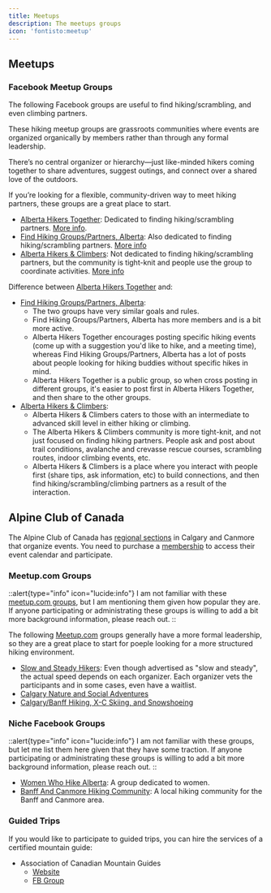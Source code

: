 ```yaml
---
title: Meetups
description: The meetups groups
icon: 'fontisto:meetup'
---
```


## Meetups

### Facebook Meetup Groups

The following Facebook groups are useful to find hiking/scrambling, and even climbing partners. 

These hiking meetup groups are grassroots communities where events are organized organically by members rather than through any formal leadership. 

There’s no central organizer or hierarchy—just like-minded hikers coming together to share adventures, suggest outings, and connect over a shared love of the outdoors. 

If you’re looking for a flexible, community-driven way to meet hiking partners, these groups are a great place to start.

- [Alberta Hikers Together](https://www.facebook.com/groups/albertahikerstogether): Dedicated to finding hiking/scrambling partners. [More info](/hiking-groups/group-info/alberta-hikers-together).
- [Find Hiking Groups/Partners, Alberta](https://www.facebook.com/groups/1835212146753367): Also dedicated to finding hiking/scrambling partners. [More info](/hiking-groups/group-info/find-hiking-groups-partners-alberta)
- [Alberta Hikers & Climbers](https://www.facebook.com/groups/1409264842848628): Not dedicated to finding hiking/scrambling partners, but the community is tight-knit and people use the group to coordinate activities. [More info](/hiking-groups/group-info/alberta-hikers-and-climbers)


Difference between [Alberta Hikers Together](https://www.facebook.com/groups/albertahikerstogether) and:
- [Find Hiking Groups/Partners, Alberta](https://www.facebook.com/groups/1835212146753367): 
  - The two groups have very similar goals and rules. 
  - Find Hiking Groups/Partners, Alberta has more members and is a bit more active.
  - Alberta Hikers Together encourages posting specific hiking events (come up with a suggestion you'd like to hike, and a meeting time), whereas Find Hiking Groups/Partners, Alberta has a lot of posts about people looking for hiking buddies without specific hikes in mind.
  - Alberta Hikers Together is a public group, so when cross posting in different groups, it's easier to post first in Alberta Hikers Together, and then share to the other groups.
- [Alberta Hikers & Climbers](https://www.facebook.com/groups/1409264842848628): 
  - Alberta Hikers & Climbers caters to those with an intermediate to advanced skill level in either hiking or climbing.
  - The Alberta Hikers & Climbers community is more tight-knit, and not just focused on finding hiking partners. People ask and post about trail conditions, avalanche and crevasse rescue courses, 
    scrambling routes, indoor climbing events, etc.
  - Alberta Hikers & Climbers is a place where you interact with people first (share tips, ask information, etc) to build connections, and then find hiking/scrambling/climbing partners as a result of the interaction.
  
## Alpine Club of Canada

The Alpine Club of Canada has [regional sections](https://alpineclubofcanada.ca/community/) in Calgary and Canmore that organize events. 
You need to purchase a [membership](https://alpineclubofcanada.ca/membership/) to access their event calendar and participate.
  
### Meetup.com Groups

::alert{type="info" icon="lucide:info"}
  I am not familiar with these [meetup.com groups](https://www.meetup.com/), but I am mentioning them given how popular they are. 
  If anyone participating or administrating these groups is willing to add a bit more background information, please reach out.
::


The following [Meetup.com](https://meetup.com) groups generally have a more formal leadership, 
so they are a great place to start for poeple looking for a more structured hiking environment.

- [Slow and Steady Hikers](https://www.meetup.com/slow-and-steady-hikers/): Even though advertised as "slow and steady", the actual speed depends on each organizer. Each organizer vets the participants and
  in some cases, even have a waitlist.
- [Calgary Nature and Social Adventures](https://www.meetup.com/calgary-nature-and-social-adventures/)
- [Calgary/Banff Hiking, X-C Skiing, and Snowshoeing](https://www.meetup.com/calgarybanffhikingmeetup/)

### Niche Facebook Groups

::alert{type="info" icon="lucide:info"}
  I am not familiar with these groups, but let me list them here given that they have some traction. 
  If anyone participating or administrating these groups is willing to add a bit more background information, please reach out.
::

- [Women Who Hike Alberta](https://www.facebook.com/groups/1014690558664444): A group dedicated to women.
- [Banff And Canmore Hiking Community](https://www.facebook.com/groups/992840258554589): A local hiking community for the Banff and Canmore area.

### Guided Trips

If you would like to participate to guided trips, you can hire the services of a certified mountain guide:

- Association of Canadian Mountain Guides
  - [Website](https://www.acmg.ca/)
  - [FB Group](https://www.facebook.com/ACMG.ca)